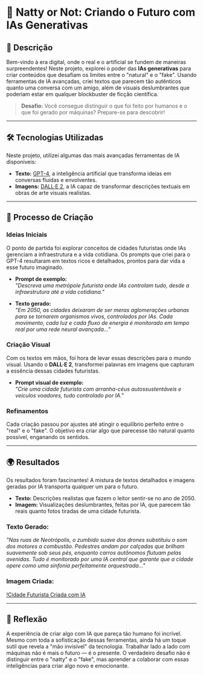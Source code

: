 # 🌟 Natty or Not: Criando o Futuro com IAs Generativas

## 📘 Descrição

Bem-vindo à era digital, onde o real e o artificial se fundem de maneiras surpreendentes! Neste projeto, explorei o poder das **IAs generativas** para criar conteúdos que desafiam os limites entre o "natural" e o "fake". Usando ferramentas de IA avançadas, criei textos que parecem tão autênticos quanto uma conversa com um amigo, além de visuais deslumbrantes que poderiam estar em qualquer blockbuster de ficção científica.

> **Desafio:** Você consegue distinguir o que foi feito por humanos e o que foi gerado por máquinas? Prepare-se para descobrir!

---

## 🛠️ Tecnologias Utilizadas

Neste projeto, utilizei algumas das mais avançadas ferramentas de IA disponíveis:

- **Texto:** [GPT-4](https://openai.com/research/gpt-4), a inteligência artificial que transforma ideias em conversas fluidas e envolventes.
- **Imagens:** [DALL·E 2](https://openai.com/dall-e-2), a IA capaz de transformar descrições textuais em obras de arte visuais realistas.

---

## 🧠 Processo de Criação

### Ideias Iniciais

O ponto de partida foi explorar conceitos de cidades futuristas onde IAs gerenciam a infraestrutura e a vida cotidiana. Os prompts que criei para o GPT-4 resultaram em textos ricos e detalhados, prontos para dar vida a esse futuro imaginado.

- **Prompt de exemplo:**  
  *"Descreva uma metrópole futurista onde IAs controlam tudo, desde a infraestrutura até a vida cotidiana."*

- **Texto gerado:**  
  *"Em 2050, as cidades deixaram de ser meras aglomerações urbanas para se tornarem organismos vivos, controlados por IAs. Cada movimento, cada luz e cada fluxo de energia é monitorado em tempo real por uma rede neural avançada..."*

### Criação Visual

Com os textos em mãos, foi hora de levar essas descrições para o mundo visual. Usando o **DALL·E 2**, transformei palavras em imagens que capturam a essência dessas cidades futuristas.

- **Prompt visual de exemplo:**  
  *"Crie uma cidade futurista com arranha-céus autossustentáveis e veículos voadores, tudo controlado por IA."*

### Refinamentos

Cada criação passou por ajustes até atingir o equilíbrio perfeito entre o "real" e o "fake". O objetivo era criar algo que parecesse tão natural quanto possível, enganando os sentidos.

---

## 🌍 Resultados

Os resultados foram fascinantes! A mistura de textos detalhados e imagens geradas por IA transporta qualquer um para o futuro.

- **Texto:** Descrições realistas que fazem o leitor sentir-se no ano de 2050.
- **Imagem:** Visualizações deslumbrantes, feitas por IA, que parecem tão reais quanto fotos tiradas de uma cidade futurista.

### Texto Gerado:
*"Nas ruas de Neotrópolis, o zumbido suave dos drones substituiu o som dos motores a combustão. Pedestres andam por calçadas que brilham suavemente sob seus pés, enquanto carros autônomos flutuam pelas avenidas. Tudo é monitorado por uma IA central que garante que a cidade opere como uma sinfonia perfeitamente orquestrada..."*

### Imagem Criada:
[!Cidade Futurista Criada com IA](./assets/5ed7b392-3f77-43d1-9a7e-cab6fc2474da.webp)

---

## 💬 Reflexão

A experiência de criar algo com IA que pareça tão humano foi incrível. Mesmo com toda a sofisticação dessas ferramentas, ainda há um toque sutil que revela a "mão invisível" da tecnologia. Trabalhar lado a lado com máquinas não é mais o futuro — é o presente. O verdadeiro desafio não é distinguir entre o "natty" e o "fake", mas aprender a colaborar com essas inteligências para criar algo novo e emocionante.
